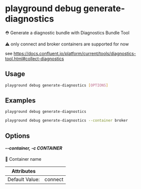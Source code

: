 # playground debug generate-diagnostics

⛑️ Generate a diagnostic bundle with Diagnostics Bundle Tool  
  
⚠️ only connect and broker containers are supported for now  
  
see https://docs.confluent.io/platform/current/tools/diagnostics-tool.html#collect-diagnostics

## Usage

```bash
playground debug generate-diagnostics [OPTIONS]
```

## Examples

```bash
playground debug generate-diagnostics
```

```bash
playground debug generate-diagnostics --container broker
```

## Options

#### *--container, -c CONTAINER*

🐳 Container name

| Attributes      | &nbsp;
|-----------------|-------------
| Default Value:  | connect


